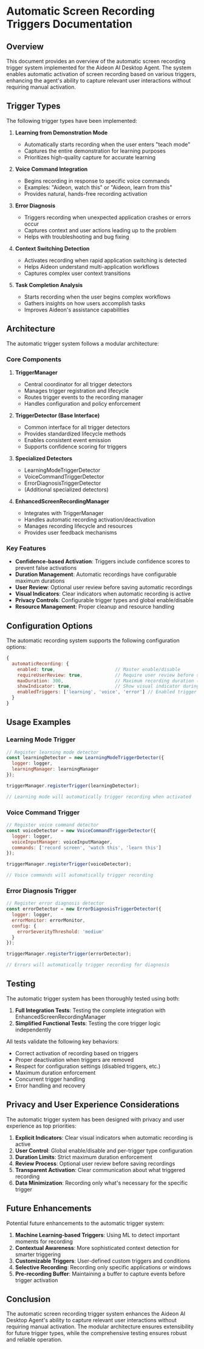 # Automatic Screen Recording Triggers Documentation

## Overview

This document provides an overview of the automatic screen recording trigger system implemented for the Aideon AI Desktop Agent. The system enables automatic activation of screen recording based on various triggers, enhancing the agent's ability to capture relevant user interactions without requiring manual activation.

## Trigger Types

The following trigger types have been implemented:

1. **Learning from Demonstration Mode**
   - Automatically starts recording when the user enters "teach mode"
   - Captures the entire demonstration for learning purposes
   - Prioritizes high-quality capture for accurate learning

2. **Voice Command Integration**
   - Begins recording in response to specific voice commands
   - Examples: "Aideon, watch this" or "Aideon, learn from this"
   - Provides natural, hands-free recording activation

3. **Error Diagnosis**
   - Triggers recording when unexpected application crashes or errors occur
   - Captures context and user actions leading up to the problem
   - Helps with troubleshooting and bug fixing

4. **Context Switching Detection**
   - Activates recording when rapid application switching is detected
   - Helps Aideon understand multi-application workflows
   - Captures complex user context transitions

5. **Task Completion Analysis**
   - Starts recording when the user begins complex workflows
   - Gathers insights on how users accomplish tasks
   - Improves Aideon's assistance capabilities

## Architecture

The automatic trigger system follows a modular architecture:

### Core Components

1. **TriggerManager**
   - Central coordinator for all trigger detectors
   - Manages trigger registration and lifecycle
   - Routes trigger events to the recording manager
   - Handles configuration and policy enforcement

2. **TriggerDetector (Base Interface)**
   - Common interface for all trigger detectors
   - Provides standardized lifecycle methods
   - Enables consistent event emission
   - Supports confidence scoring for triggers

3. **Specialized Detectors**
   - LearningModeTriggerDetector
   - VoiceCommandTriggerDetector
   - ErrorDiagnosisTriggerDetector
   - (Additional specialized detectors)

4. **EnhancedScreenRecordingManager**
   - Integrates with TriggerManager
   - Handles automatic recording activation/deactivation
   - Manages recording lifecycle and resources
   - Provides user feedback mechanisms

### Key Features

- **Confidence-based Activation**: Triggers include confidence scores to prevent false activations
- **Duration Management**: Automatic recordings have configurable maximum durations
- **User Review**: Optional user review before saving automatic recordings
- **Visual Indicators**: Clear indicators when automatic recording is active
- **Privacy Controls**: Configurable trigger types and global enable/disable
- **Resource Management**: Proper cleanup and resource handling

## Configuration Options

The automatic recording system supports the following configuration options:

```javascript
{
  automaticRecording: {
    enabled: true,                      // Master enable/disable
    requireUserReview: true,            // Require user review before saving
    maxDuration: 300,                   // Maximum recording duration (seconds)
    showIndicator: true,                // Show visual indicator during recording
    enabledTriggers: ['learning', 'voice', 'error'] // Enabled trigger types
  }
}
```

## Usage Examples

### Learning Mode Trigger

```javascript
// Register learning mode detector
const learningDetector = new LearningModeTriggerDetector({
  logger: logger,
  learningManager: learningManager
});

triggerManager.registerTrigger(learningDetector);

// Learning mode will automatically trigger recording when activated
```

### Voice Command Trigger

```javascript
// Register voice command detector
const voiceDetector = new VoiceCommandTriggerDetector({
  logger: logger,
  voiceInputManager: voiceInputManager,
  commands: ['record screen', 'watch this', 'learn this']
});

triggerManager.registerTrigger(voiceDetector);

// Voice commands will automatically trigger recording
```

### Error Diagnosis Trigger

```javascript
// Register error diagnosis detector
const errorDetector = new ErrorDiagnosisTriggerDetector({
  logger: logger,
  errorMonitor: errorMonitor,
  config: {
    errorSeverityThreshold: 'medium'
  }
});

triggerManager.registerTrigger(errorDetector);

// Errors will automatically trigger recording for diagnosis
```

## Testing

The automatic trigger system has been thoroughly tested using both:

1. **Full Integration Tests**: Testing the complete integration with EnhancedScreenRecordingManager
2. **Simplified Functional Tests**: Testing the core trigger logic independently

All tests validate the following key behaviors:

- Correct activation of recording based on triggers
- Proper deactivation when triggers are removed
- Respect for configuration settings (disabled triggers, etc.)
- Maximum duration enforcement
- Concurrent trigger handling
- Error handling and recovery

## Privacy and User Experience Considerations

The automatic trigger system has been designed with privacy and user experience as top priorities:

1. **Explicit Indicators**: Clear visual indicators when automatic recording is active
2. **User Control**: Global enable/disable and per-trigger type configuration
3. **Duration Limits**: Strict maximum duration enforcement
4. **Review Process**: Optional user review before saving recordings
5. **Transparent Activation**: Clear communication about what triggered recording
6. **Data Minimization**: Recording only what's necessary for the specific trigger

## Future Enhancements

Potential future enhancements to the automatic trigger system:

1. **Machine Learning-based Triggers**: Using ML to detect important moments for recording
2. **Contextual Awareness**: More sophisticated context detection for smarter triggering
3. **Customizable Triggers**: User-defined custom triggers and conditions
4. **Selective Recording**: Recording only specific applications or windows
5. **Pre-recording Buffer**: Maintaining a buffer to capture events before trigger activation

## Conclusion

The automatic screen recording trigger system enhances the Aideon AI Desktop Agent's ability to capture relevant user interactions without requiring manual activation. The modular architecture ensures extensibility for future trigger types, while the comprehensive testing ensures robust and reliable operation.
